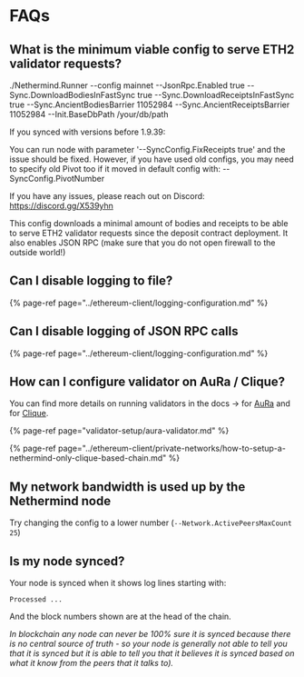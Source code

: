 # FAQs

## What is the minimum viable config to serve ETH2 validator requests?

./Nethermind.Runner  --config mainnet --JsonRpc.Enabled true  --Sync.DownloadBodiesInFastSync true  --Sync.DownloadReceiptsInFastSync true  --Sync.AncientBodiesBarrier 11052984 --Sync.AncientReceiptsBarrier 11052984  --Init.BaseDbPath /your/db/path

If you synced with versions before 1.9.39:

You can run node with parameter '--SyncConfig.FixReceipts true' and the issue should be fixed. However, if you have used old configs, you may need to specify old Pivot too if it moved in default config with: --SyncConfig.PivotNumber

If you have any issues, please reach out on Discord: https://discord.gg/X539yhn


This config downloads a minimal amount of bodies and receipts to be able to serve ETH2 validator requests since the deposit contract deployment. It also enables JSON RPC \(make sure that you do not open firewall to the outside world!\)

## Can I disable logging to file?

{% page-ref page="../ethereum-client/logging-configuration.md" %}

## Can I disable logging of JSON RPC calls

{% page-ref page="../ethereum-client/logging-configuration.md" %}

## How can I configure validator on AuRa / Clique?

You can find more details on running validators in the docs -&gt; for [AuRa](https://docs.nethermind.io/nethermind/guides-and-helpers/validator-setup/aura-validator) and for [Clique](https://docs.nethermind.io/nethermind/ethereum-client/private-networks/how-to-setup-a-nethermind-only-clique-based-chain).

{% page-ref page="validator-setup/aura-validator.md" %}

{% page-ref page="../ethereum-client/private-networks/how-to-setup-a-nethermind-only-clique-based-chain.md" %}

## My network bandwidth is used up by the Nethermind node

Try changing the config to a lower number \(`--Network.ActivePeersMaxCount 25`\)

## Is my node synced?

Your node is synced when it shows log lines starting with:

`Processed ...`

And the block numbers shown are at the head of the chain.

_In blockchain any node can never be 100% sure it is synced because there is no central source of truth - so your node is generally not able to tell you that it is synced but it is able to tell you that it believes it is synced based on what it know from the peers that it talks to\)._

